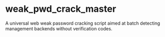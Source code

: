 # weak_pwd_crack_master
A universal web weak password cracking script aimed at batch detecting management backends without verification codes.
